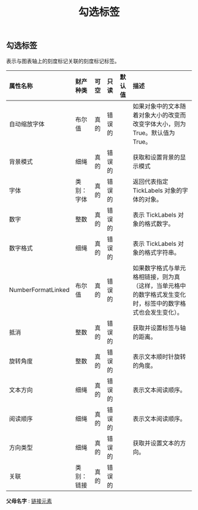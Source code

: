 ﻿---
title: 勾选标签
second_title: Aspose.Cells Cloud Documen
type: docs
url: /zh/specification/model/ticklabels/
description: Aspose.Cells 云模型规范：TickLabels。轻松处理 Excel 和其他电子表格文档，具有打开、生成、编辑、拆分、合并、比较和转换等功能
kwords: Excel, Office, 电子表格, Cloud REST API, TickLabels
weight: 50
---
## **勾选标签**

表示与图表轴上的刻度标记关联的刻度标记标签。

|属性名称|财产种类|可空|只读|默认值|描述|
|:- |:- |:- |:- |:- |:- |
|自动缩放字体|布尔值|真的|错误的||如果对象中的文本随着对象大小的改变而改变字体大小，则为 True。默认值为 True。|
|背景模式|细绳|真的|错误的||获取和设置背景的显示模式|
|字体|类别：字体|真的|错误的||返回代表指定 TickLabels 对象的字体的对象。|
|数字|整数|真的|错误的||表示 TickLabels 对象的格式数字。|
|数字格式|细绳|真的|错误的||表示 TickLabels 对象的格式字符串。|
| NumberFormatLinked|布尔值|真的|错误的||如果数字格式与单元格相链接，则为真（这样，当单元格中的数字格式发生变化时，标签中的数字格式也会发生变化）。|
|抵消|整数|真的|错误的||获取并设置标签与轴的距离。|
|旋转角度|整数|真的|错误的||表示文本顺时针旋转的角度。|
|文本方向|细绳|真的|错误的||表示文本阅读顺序。|
|阅读顺序|细绳|真的|错误的||表示文本阅读顺序。|
|方向类型|细绳|真的|错误的||获取并设置文本的方向。|
|关联|类别：链接|真的|错误的|||

**父母名字** : [链接元素](/specification/model/linkelement)

